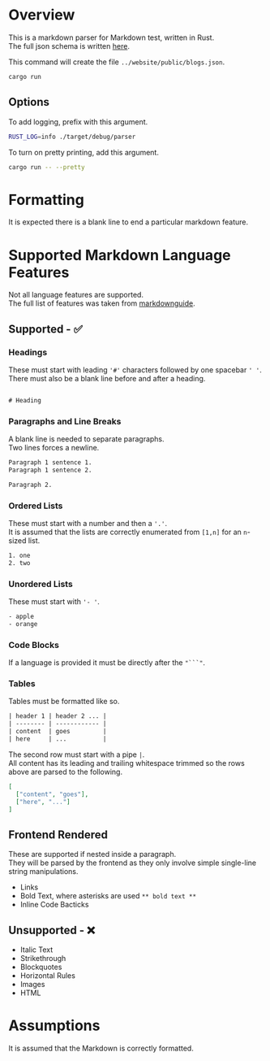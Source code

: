 # Overview

This is a markdown parser for Markdown test, written in Rust.  
The full json schema is written [here](./json_schema.md).

This command will create the file `../website/public/blogs.json`.

```sh
cargo run
```

## Options

To add logging, prefix with this argument.

```sh
RUST_LOG=info ./target/debug/parser
```

To turn on pretty printing, add this argument.

```sh
cargo run -- --pretty
```

# Formatting

It is expected there is a blank line to end a particular markdown feature.

# Supported Markdown Language Features

Not all language features are supported.  
The full list of features was taken from [markdownguide](https://www.markdownguide.org/basic-syntax/).

## Supported - ✅

### Headings

These must start with leading `'#'` characters followed by one spacebar `' '`.  
There must also be a blank line before and after a heading.

```txt

# Heading

```

### Paragraphs and Line Breaks

A blank line is needed to separate paragraphs.  
Two lines forces a newline.

```txt
Paragraph 1 sentence 1.
Paragraph 1 sentence 2.

Paragraph 2.
```

### Ordered Lists

These must start with a number and then a `'.'`.  
It is assumed that the lists are correctly enumerated from `[1,n]` for an `n`-sized list.

```txt
1. one
2. two
```

### Unordered Lists

These must start with `'- '`.

```txt
- apple
- orange
```

### Code Blocks

If a language is provided it must be directly after the ` "```" `.

### Tables

Tables must be formatted like so.

```txt
| header 1 | header 2 ... |
| -------- | ------------ |
| content  | goes         |
| here     | ...          |
```

The second row must start with a pipe `|`.  
All content has its leading and trailing whitespace trimmed so the rows above are parsed to the following.

```json
[
  ["content", "goes"],
  ["here", "..."]
]
```

## Frontend Rendered

These are supported if nested inside a paragraph.  
They will be parsed by the frontend as they only involve simple single-line string manipulations.

- Links
- Bold Text, where asterisks are used `** bold text **`
- Inline Code Bacticks

## Unsupported - ❌

- Italic Text
- Strikethrough
- Blockquotes
- Horizontal Rules
- Images
- HTML

# Assumptions

It is assumed that the Markdown is correctly formatted.
